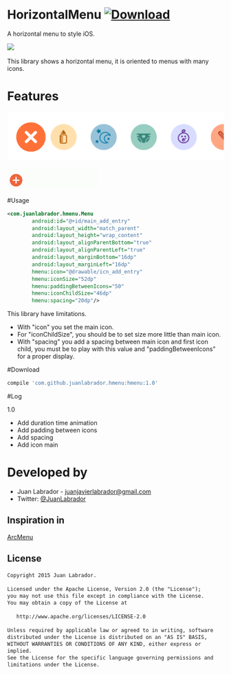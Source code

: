 # HorizontalMenu   [![Download](https://api.bintray.com/packages/juanlabrador/maven/HorizontalMenu/images/download.svg) ](https://bintray.com/juanlabrador/maven/HorizontalMenu/_latestVersion)
A horizontal menu to style iOS.

<a href='https://bintray.com/juanlabrador/maven/HorizontalMenu/view?source=watch' alt='Get automatic notifications about new "HorizontalMenu" versions'><img src='https://www.bintray.com/docs/images/bintray_badge_color.png'></a>

This library shows a horizontal menu, it is oriented to menus with many icons.

Features
========
![Demo](buttons.png)

![Demo](demo.gif)


#Usage

```xml
<com.juanlabrador.hmenu.Menu
        android:id="@+id/main_add_entry"
        android:layout_width="match_parent"
        android:layout_height="wrap_content"
        android:layout_alignParentBottom="true"
        android:layout_alignParentLeft="true"
        android:layout_marginBottom="16dp"
        android:layout_marginLeft="16dp"
        hmenu:icon="@drawable/icn_add_entry"
        hmenu:iconSize="52dp"
        hmenu:paddingBetweenIcons="50"
        hmenu:iconChildSize="46dp"
        hmenu:spacing="20dp"/>
```

This library have limitations.

* With "icon" you set the main icon.
* For "iconChildSize", you should be to set size more little than main icon.
* With "spacing" you add a spacing between main icon and first icon child, you must be to play with this value and "paddingBetweenIcons" for a proper display.

#Download

```groovy
compile 'com.github.juanlabrador.hmenu:hmenu:1.0'
```

#Log

1.0

- Add duration time animation
- Add padding between icons
- Add spacing
- Add icon main

Developed by
============

* Juan Labrador - <juanjavierlabrador@gmail.com>
* Twitter: <a href="https://twitter.com/juanlabrador">@JuanLabrador</a>

Inspiration in
--------------

<a href="https://github.com/daCapricorn/ArcMenu">ArcMenu</a>

License
--------

    Copyright 2015 Juan Labrador.

    Licensed under the Apache License, Version 2.0 (the "License");
    you may not use this file except in compliance with the License.
    You may obtain a copy of the License at

       http://www.apache.org/licenses/LICENSE-2.0

    Unless required by applicable law or agreed to in writing, software
    distributed under the License is distributed on an "AS IS" BASIS,
    WITHOUT WARRANTIES OR CONDITIONS OF ANY KIND, either express or implied.
    See the License for the specific language governing permissions and
    limitations under the License.